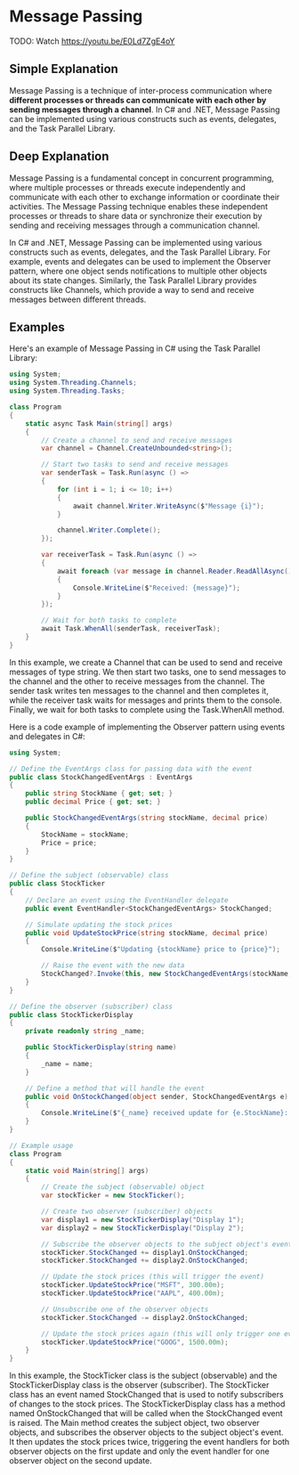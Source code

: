 # Message Passing

TODO: Watch https://youtu.be/E0Ld7ZgE4oY

## Simple Explanation

Message Passing is a technique of inter-process communication where **different processes or threads can communicate with each other by sending messages through a channel**. In C# and .NET, Message Passing can be implemented using various constructs such as events, delegates, and the Task Parallel Library.

## Deep Explanation

Message Passing is a fundamental concept in concurrent programming, where multiple processes or threads execute independently and communicate with each other to exchange information or coordinate their activities. The Message Passing technique enables these independent processes or threads to share data or synchronize their execution by sending and receiving messages through a communication channel.

In C# and .NET, Message Passing can be implemented using various constructs such as events, delegates, and the Task Parallel Library. For example, events and delegates can be used to implement the Observer pattern, where one object sends notifications to multiple other objects about its state changes. Similarly, the Task Parallel Library provides constructs like Channels, which provide a way to send and receive messages between different threads.

## Examples

Here's an example of Message Passing in C# using the Task Parallel Library:

```C#
using System;
using System.Threading.Channels;
using System.Threading.Tasks;

class Program
{
    static async Task Main(string[] args)
    {
        // Create a channel to send and receive messages
        var channel = Channel.CreateUnbounded<string>();

        // Start two tasks to send and receive messages
        var senderTask = Task.Run(async () =>
        {
            for (int i = 1; i <= 10; i++)
            {
                await channel.Writer.WriteAsync($"Message {i}");
            }

            channel.Writer.Complete();
        });

        var receiverTask = Task.Run(async () =>
        {
            await foreach (var message in channel.Reader.ReadAllAsync())
            {
                Console.WriteLine($"Received: {message}");
            }
        });

        // Wait for both tasks to complete
        await Task.WhenAll(senderTask, receiverTask);
    }
}
```

In this example, we create a Channel that can be used to send and receive messages of type string. We then start two tasks, one to send messages to the channel and the other to receive messages from the channel. The sender task writes ten messages to the channel and then completes it, while the receiver task waits for messages and prints them to the console. Finally, we wait for both tasks to complete using the Task.WhenAll method.

Here is a code example of implementing the Observer pattern using events and delegates in C#:

```C#
using System;

// Define the EventArgs class for passing data with the event
public class StockChangedEventArgs : EventArgs
{
    public string StockName { get; set; }
    public decimal Price { get; set; }

    public StockChangedEventArgs(string stockName, decimal price)
    {
        StockName = stockName;
        Price = price;
    }
}

// Define the subject (observable) class
public class StockTicker
{
    // Declare an event using the EventHandler delegate
    public event EventHandler<StockChangedEventArgs> StockChanged;

    // Simulate updating the stock prices
    public void UpdateStockPrice(string stockName, decimal price)
    {
        Console.WriteLine($"Updating {stockName} price to {price}");

        // Raise the event with the new data
        StockChanged?.Invoke(this, new StockChangedEventArgs(stockName, price));
    }
}

// Define the observer (subscriber) class
public class StockTickerDisplay
{
    private readonly string _name;

    public StockTickerDisplay(string name)
    {
        _name = name;
    }

    // Define a method that will handle the event
    public void OnStockChanged(object sender, StockChangedEventArgs e)
    {
        Console.WriteLine($"{_name} received update for {e.StockName}: {e.Price}");
    }
}

// Example usage
class Program
{
    static void Main(string[] args)
    {
        // Create the subject (observable) object
        var stockTicker = new StockTicker();

        // Create two observer (subscriber) objects
        var display1 = new StockTickerDisplay("Display 1");
        var display2 = new StockTickerDisplay("Display 2");

        // Subscribe the observer objects to the subject object's event
        stockTicker.StockChanged += display1.OnStockChanged;
        stockTicker.StockChanged += display2.OnStockChanged;

        // Update the stock prices (this will trigger the event)
        stockTicker.UpdateStockPrice("MSFT", 300.00m);
        stockTicker.UpdateStockPrice("AAPL", 400.00m);

        // Unsubscribe one of the observer objects
        stockTicker.StockChanged -= display2.OnStockChanged;

        // Update the stock prices again (this will only trigger one event handler)
        stockTicker.UpdateStockPrice("GOOG", 1500.00m);
    }
}
```

In this example, the StockTicker class is the subject (observable) and the StockTickerDisplay class is the observer (subscriber). The StockTicker class has an event named StockChanged that is used to notify subscribers of changes to the stock prices. The StockTickerDisplay class has a method named OnStockChanged that will be called when the StockChanged event is raised. The Main method creates the subject object, two observer objects, and subscribes the observer objects to the subject object's event. It then updates the stock prices twice, triggering the event handlers for both observer objects on the first update and only the event handler for one observer object on the second update.